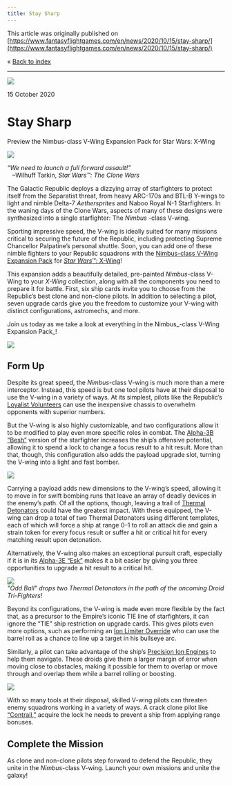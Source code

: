 ```yaml
---
title: Stay Sharp
---
```


This article was originally published on [https://www.fantasyflightgames.com/en/news/2020/10/15/stay-sharp/](https://www.fantasyflightgames.com/en/news/2020/10/15/stay-sharp/)

&laquo; [Back to index](../index.md)

---

![](58de6890cd909d54303cdfbb136b8db4.jpg)

15 October 2020

Stay Sharp
==========

Preview the Nimbus-class V-Wing Expansion Pack for Star Wars: X-Wing

![](6b128350465578759338e1afe5bf8075.png)

_“We need to launch a full forward assault!”_  
   –Wilhuff Tarkin, _Star Wars™: The Clone Wars_

The Galactic Republic deploys a dizzying array of starfighters to protect itself from the Separatist threat, from heavy ARC-170s and BTL-B Y-wings to light and nimble Delta-7 _Aethersprites_ and Naboo Royal N-1 Starfighters. In the waning days of the Clone Wars, aspects of many of these designs were synthesized into a single starfighter: The _Nimbus_ \-class V-wing.

Sporting impressive speed, the V-wing is ideally suited for many missions critical to securing the future of the Republic, including protecting Supreme Chancellor Palpatine’s personal shuttle. Soon, you can add one of these nimble fighters to your Republic squadrons with the [Nimbus-class V-Wing Expansion Pack](https://www.fantasyflightgames.com/en/products/x-wing-second-edition/products/nimbus-class-v-wing-expansion-pack/) for [_Star Wars_™: X-Wing](https://www.fantasyflightgames.com/en/products/x-wing-second-edition/)!

This expansion adds a beautifully detailed, pre-painted _Nimbus_\-class V-Wing to your _X-Wing_ collection, along with all the components you need to prepare it for battle. First, six ship cards invite you to choose from the Republic’s best clone and non-clone pilots. In addition to selecting a pilot, seven upgrade cards give you the freedom to customize your V-wing with distinct configurations, astromechs, and more.

Join us today as we take a look at everything in the Nimbus_\-class V-Wing Expansion Pack_!

![](b0e180ae90d047b0de162b62de595e06.png)

Form Up
-------

Despite its great speed, the _Nimbus_\-class V-wing is much more than a mere interceptor. Instead, this speed is but one tool pilots have at their disposal to use the V-wing in a variety of ways. At its simplest, pilots like the Republic’s [Loyalist Volunteers](a093c81c919f61c4258ef1d180261bde.png) can use the inexpensive chassis to overwhelm opponents with superior numbers.

But the V-wing is also highly customizable, and two configurations allow it to be modified to play even more specific roles in combat. The [Alpha-3B “Besh”](30c052d2b1a948a32fb083a749787be0.png) version of the starfighter increases the ship’s offensive potential, allowing it to spend a lock to change a focus result to a hit result. More than that, though, this configuration also adds the payload upgrade slot, turning the V-wing into a light and fast bomber.

![](e42822b9945ac2e8f1447414fdb4c178.png)

Carrying a payload adds new dimensions to the V-wing’s speed, allowing it to move in for swift bombing runs that leave an array of deadly devices in the enemy’s path. Of all the options, though, leaving a trail of [Thermal Detonators](67af292cfa650e8900316b14027c6c90.png) could have the greatest impact. With these equipped, the V-wing can drop a total of two Thermal Detonators using different templates, each of which will force a ship at range 0–1 to roll an attack die and gain a strain token for every focus result or suffer a hit or critical hit for every matching result upon detonation.

Alternatively, the V-wing also makes an exceptional pursuit craft, especially if it is in its [Alpha-3E “Esk”](7e5b3bd4c52add1ae2cc264d39827b54.png) makes it a bit easier by giving you three opportunities to upgrade a hit result to a critical hit.

![](81e8a19ff522f66a47dfb8b610e85952.jpg)  
_"Odd Ball" drops two Thermal Detonators in the path of the oncoming Droid Tri-Fighters!_

Beyond its configurations, the V-wing is made even more flexible by the fact that, as a precursor to the Empire’s iconic TIE line of starfighters, it can ignore the “TIE” ship restriction on upgrade cards. This gives pilots even more options, such as performing an [Ion Limiter Override](4602cddf57c0e2135ef51a2d69bbf669.png) who can use the barrel roll as a chance to line up a target in his bullseye arc.

Similarly, a pilot can take advantage of the ship’s [Precision Ion Engines](44c41e3b49357ec50dda9bba5b66fa36.png) to help them navigate. These droids give them a larger margin of error when moving close to obstacles, making it possible for them to overlap or move through and overlap them while a barrel rolling or boosting.

![](47d965b7d38db63e68ddee0433a41e52.png)

With so many tools at their disposal, skilled V-wing pilots can threaten enemy squadrons working in a variety of ways. A crack clone pilot like [“Contrail,”](95143ce6e8b91695f8710de66c0e1c56.png) acquire the lock he needs to prevent a ship from applying range bonuses.

Complete the Mission
--------------------

As clone and non-clone pilots step forward to defend the Republic, they unite in the _Nimbus_\-class V-wing. Launch your own missions and unite the galaxy!